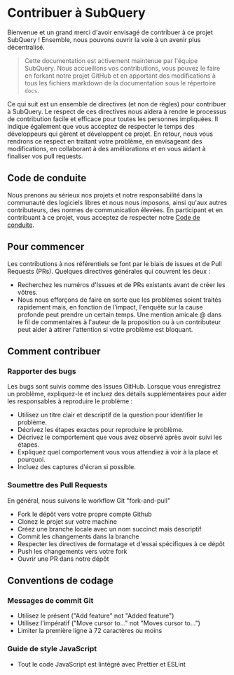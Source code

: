 # Contribuer à SubQuery

Bienvenue et un grand merci d'avoir envisagé de contribuer à ce projet SubQuery ! Ensemble, nous pouvons ouvrir la voie à un avenir plus décentralisé.

> Cette documentation est activement maintenue par l'équipe SubQuery. Nous accueillons vos contributions, vous pouvez le faire en forkant notre projet GitHub et en apportant des modifications à tous les fichiers markdown de la documentation sous le répertoire `docs`.

Ce qui suit est un ensemble de directives (et non de règles) pour contribuer à SubQuery. Le respect de ces directives nous aidera à rendre le processus de contribution facile et efficace pour toutes les personnes impliquées. Il indique également que vous acceptez de respecter le temps des développeurs qui gèrent et développent ce projet. En retour, nous vous rendrons ce respect en traitant votre problème, en envisageant des modifications, en collaborant à des améliorations et en vous aidant à finaliser vos pull requests.

## Code de conduite

Nous prenons au sérieux nos projets et notre responsabilité dans la communauté des logiciels libres et nous nous imposons, ainsi qu'aux autres contributeurs, des normes de communication élevées. En participant et en contribuant à ce projet, vous acceptez de respecter notre [Code de conduite](https://github.com/subquery/subql/blob/contributors-guide/CODE_OF_CONDUCT.md).

## Pour commencer

Les contributions à nos référentiels se font par le biais de issues et de Pull Requests (PRs). Quelques directives générales qui couvrent les deux :

* Recherchez les numéros d'Issues et de PRs existants avant de créer les vôtres.
* Nous nous efforçons de faire en sorte que les problèmes soient traités rapidement mais, en fonction de l'impact, l'enquête sur la cause profonde peut prendre un certain temps. Une mention amicale @ dans le fil de commentaires à l'auteur de la proposition ou à un contributeur peut aider à attirer l'attention si votre problème est bloquant.

## Comment contribuer

### Rapporter des bugs

Les bugs sont suivis comme des Issues GitHub. Lorsque vous enregistrez un problème, expliquez-le et incluez des détails supplémentaires pour aider les responsables à reproduire le problème :

* Utilisez un titre clair et descriptif de la question pour identifier le problème.
* Décrivez les étapes exactes pour reproduire le problème.
* Décrivez le comportement que vous avez observé après avoir suivi les étapes.
* Expliquez quel comportement vous vous attendiez à voir à la place et pourquoi.
* Incluez des captures d'écran si possible.

### Soumettre des Pull Requests

En général, nous suivons le workflow Git "fork-and-pull"

* Fork le dépôt vers votre propre compte Github
* Clonez le projet sur votre machine
* Créez une branche locale avec un nom succinct mais descriptif
* Commit les changements dans la branche
* Respecter les directives de formatage et d'essai spécifiques à ce dépôt
* Push les changements vers votre fork
* Ouvrir une PR dans notre dépôt

## Conventions de codage

### Messages de commit Git

* Utilisez le présent ("Add feature" not "Added feature")
* Utilisez l'impératif ("Move cursor to..." not "Moves cursor to...")
* Limiter la première ligne à 72 caractères ou moins

### Guide de style JavaScript

* Tout le code JavaScript est lintégré avec Prettier et ESLint
